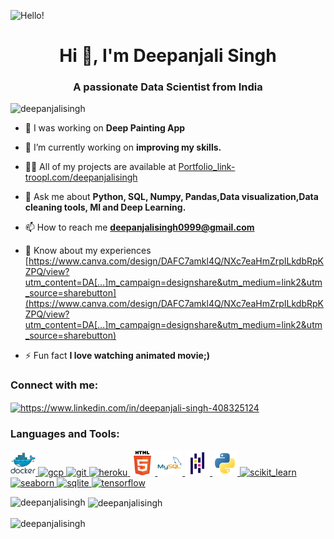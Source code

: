 ![Hello!]("https://avatars.githubusercontent.com/u/9919?s=280&v=4")
<h1 align="center">Hi 👋, I'm Deepanjali Singh</h1>
<h3 align="center">A passionate Data Scientist from India</h3>

<p align="left"> <img src="https://komarev.com/ghpvc/?username=deepanjalisingh&label=Profile%20views&color=0e75b6&style=flat" alt="deepanjalisingh" /> </p>

- 🔭 I was working on **Deep Painting App**

- 🌱 I’m currently working on **improving my skills.**

- 👨‍💻 All of my projects are available at [Portfolio_link-troopl.com/deepanjalisingh](Portfolio_link-troopl.com/deepanjalisingh)

- 💬 Ask me about **Python, SQL, Numpy, Pandas,Data visualization,Data cleaning tools, Ml and Deep Learning.**

- 📫 How to reach me **deepanjalisingh0999@gmail.com**

- 📄 Know about my experiences [https://www.canva.com/design/DAFC7amkl4Q/NXc7eaHmZrpILkdbRpKZPQ/view?utm_content=DA[…]m_campaign=designshare&utm_medium=link2&utm_source=sharebutton](https://www.canva.com/design/DAFC7amkl4Q/NXc7eaHmZrpILkdbRpKZPQ/view?utm_content=DA[…]m_campaign=designshare&utm_medium=link2&utm_source=sharebutton)

- ⚡ Fun fact **I love watching animated movie;)**

<h3 align="left">Connect with me:</h3>
<p align="left">
<a href="https://linkedin.com/in/https://www.linkedin.com/in/deepanjali-singh-408325124" target="blank"><img align="center" src="https://raw.githubusercontent.com/rahuldkjain/github-profile-readme-generator/master/src/images/icons/Social/linked-in-alt.svg" alt="https://www.linkedin.com/in/deepanjali-singh-408325124" height="30" width="40" /></a>
</p>

<h3 align="left">Languages and Tools:</h3>
<p align="left"> <a href="https://www.docker.com/" target="_blank" rel="noreferrer"> <img src="https://raw.githubusercontent.com/devicons/devicon/master/icons/docker/docker-original-wordmark.svg" alt="docker" width="40" height="40"/> </a> <a href="https://cloud.google.com" target="_blank" rel="noreferrer"> <img src="https://www.vectorlogo.zone/logos/google_cloud/google_cloud-icon.svg" alt="gcp" width="40" height="40"/> </a> <a href="https://git-scm.com/" target="_blank" rel="noreferrer"> <img src="https://www.vectorlogo.zone/logos/git-scm/git-scm-icon.svg" alt="git" width="40" height="40"/> </a> <a href="https://heroku.com" target="_blank" rel="noreferrer"> <img src="https://www.vectorlogo.zone/logos/heroku/heroku-icon.svg" alt="heroku" width="40" height="40"/> </a> <a href="https://www.w3.org/html/" target="_blank" rel="noreferrer"> <img src="https://raw.githubusercontent.com/devicons/devicon/master/icons/html5/html5-original-wordmark.svg" alt="html5" width="40" height="40"/> </a> <a href="https://www.mysql.com/" target="_blank" rel="noreferrer"> <img src="https://raw.githubusercontent.com/devicons/devicon/master/icons/mysql/mysql-original-wordmark.svg" alt="mysql" width="40" height="40"/> </a> <a href="https://pandas.pydata.org/" target="_blank" rel="noreferrer"> <img src="https://raw.githubusercontent.com/devicons/devicon/2ae2a900d2f041da66e950e4d48052658d850630/icons/pandas/pandas-original.svg" alt="pandas" width="40" height="40"/> </a> <a href="https://www.python.org" target="_blank" rel="noreferrer"> <img src="https://raw.githubusercontent.com/devicons/devicon/master/icons/python/python-original.svg" alt="python" width="40" height="40"/> </a> <a href="https://scikit-learn.org/" target="_blank" rel="noreferrer"> <img src="https://upload.wikimedia.org/wikipedia/commons/0/05/Scikit_learn_logo_small.svg" alt="scikit_learn" width="40" height="40"/> </a> <a href="https://seaborn.pydata.org/" target="_blank" rel="noreferrer"> <img src="https://seaborn.pydata.org/_images/logo-mark-lightbg.svg" alt="seaborn" width="40" height="40"/> </a> <a href="https://www.sqlite.org/" target="_blank" rel="noreferrer"> <img src="https://www.vectorlogo.zone/logos/sqlite/sqlite-icon.svg" alt="sqlite" width="40" height="40"/> </a> <a href="https://www.tensorflow.org" target="_blank" rel="noreferrer"> <img src="https://www.vectorlogo.zone/logos/tensorflow/tensorflow-icon.svg" alt="tensorflow" width="40" height="40"/> </a> </p>

<p><img align="left" src="https://github-readme-stats.vercel.app/api/top-langs?username=deepanjalisingh&show_icons=true&locale=en&layout=compact" alt="deepanjalisingh" /></p>

<p>&nbsp;<img align="center" src="https://github-readme-stats.vercel.app/api?username=deepanjalisingh&show_icons=true&locale=en" alt="deepanjalisingh" /></p>

<p><img align="center" src="https://github-readme-streak-stats.herokuapp.com/?user=deepanjalisingh&" alt="deepanjalisingh" /></p>

